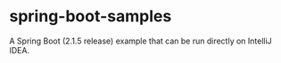# spring-boot-samples
A Spring Boot (2.1.5 release) example that can be run directly on IntelliJ IDEA.
